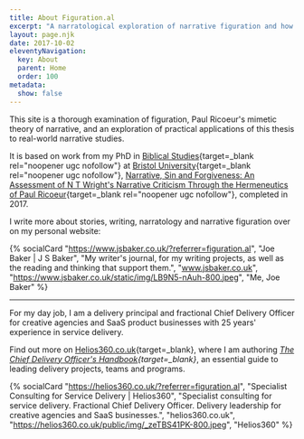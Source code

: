 ```yaml
---
title: About Figuration.al
excerpt: "A narratological exploration of narrative figuration and how stories affect who we are."
layout: page.njk
date: 2017-10-02
eleventyNavigation:
  key: About
  parent: Home
  order: 100
metadata:
  show: false
---
```


This site is a thorough examination of figuration, Paul Ricoeur's mimetic theory of narrative, and an exploration of practical applications of this thesis to real-world narrative studies.

It is based on work from my PhD in [Biblical Studies](http://www.bristol.ac.uk/religion/){target=_blank rel="noopener ugc nofollow"} at [Bristol University](http://www.bristol.ac.uk/){target=_blank rel="noopener ugc nofollow"}, [Narrative, Sin and Forgiveness: An Assessment of N T Wright's Narrative Criticism Through the Hermeneutics of Paul Ricoeur](https://pmt-eu.hosted.exlibrisgroup.com/primo-explore/fulldisplay?docid=44BU_LMS_DS001029670&context=L&vid=44BU_VU1&search_scope=default_scope&tab=default_tab&lang=en_US){target=_blank rel="noopener ugc nofollow"}, completed in 2017.

I write more about stories, writing, narratology and narrative figuration over on my personal website:

{% socialCard "https://www.jsbaker.co.uk/?referrer=figuration.al", "Joe Baker | J S Baker", "My writer's journal, for my writing projects, as well as the reading and thinking that support them.", "www.jsbaker.co.uk", "https://www.jsbaker.co.uk/static/img/LB9N5-nAuh-800.jpeg", "Me, Joe Baker" %}

---

For my day job, I am a delivery principal and fractional Chief Delivery Officer for creative agencies and SaaS product businesses with 25 years' experience in service delivery.

Find out more on [Helios360.co.uk](https://helios360.co.uk/?referrer=figuration.al){target=_blank}, where I am authoring *[The Chief Delivery Officer's Handbook](https://helios360.co.uk/handbook/?referrer=figuration.al){target=_blank}*, an essential guide to leading delivery projects, teams and programs.

{% socialCard "https://helios360.co.uk/?referrer=figuration.al", "Specialist Consulting for Service Delivery | Helios360", "Specialist consulting for service delivery. Fractional Chief Delivery Officer. Delivery leadership for creative agencies and SaaS businesses.", "helios360.co.uk", "https://helios360.co.uk/public/img/_zeTBS41PK-800.jpeg", "Helios360" %}